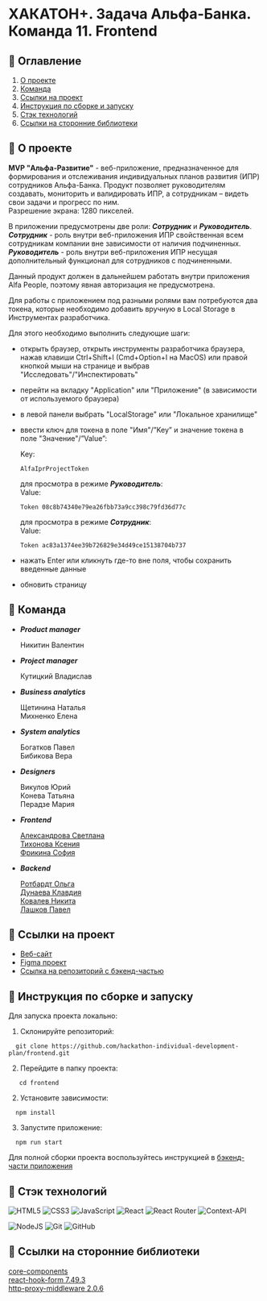 # ХАКАТОН+. Задача Альфа-Банка. Команда 11. Frontend
## &#129534; Оглавление <a id="contents"></a>
1. [О проектe](#about)
2. [Команда](#team)
3. [Ссылки на проект](#links)
4. [Инструкция по сборке и запуску](#setting)
5. [Cтэк технологий](#technology)
6. [Cсылки на сторонние библиотеки](#libraries)
   
## &#128173; О проекте <a id="about"></a>

**MVP "Альфа-Развитие"** - веб-приложение, предназначенное для формирования и отслеживания индивидуальных планов развития (ИПР) сотрудников Альфа-Банка. Продукт позволяет руководителям создавать, мониторить и валидировать ИПР, а сотрудникам – видеть свои задачи и прогресс по ним.  
Разрешение экрана: 1280 пикселей.

В приложении предусмотрены две роли: ***Сотрудник*** и ***Руководитель***.  
***Сотрудник*** - роль внутри веб-приложения ИПР свойственная всем сотрудникам компании вне зависимости от наличия подчиненных.  
***Руководитель*** - роль внутри веб-приложения ИПР несущая дополнительный функционал для сотрудников с подчиненными.  

Данный продукт должен в дальнейшем работать внутри приложения Alfa People, поэтому явная авторизация не предусмотрена.  

Для работы с приложением под разными ролями вам потребуются два токена, которые необходимо добавить вручную в Local Storage в Инструментах разработчика.  

Для этого необходимо выполнить следующие шаги:
* открыть браузер, открыть инструменты разработчика браузера, нажав клавиши Ctrl+Shift+I (Cmd+Option+I на MacOS) или правой кнопкой мыши на странице и выбрав "Исследовать"/"Инспектировать"
* перейти на вкладку "Application" или "Приложение" (в зависимости от используемого браузера)
* в левой панели выбрать "LocalStorage" или "Локальное хранилище"
* ввести ключ для токена в поле "Имя"/”Key” и значение токена в поле "Значение"/”Value”:
  
  Key:  
  ```
  AlfaIprProjectToken
  ```
  
  для просмотра в режиме ***Руководитель***:  
  Value:  
  ```
  Token 08c8b74340e79ea26fbb73a9cc398c79fd36d77c
  ```  
  для просмотра в режиме ***Сотрудник***:  
  Value:  
  ```
  Token ac83a1374ee39b726829e34d49ce15138704b737
  ```  
  
* нажать Enter или кликнуть где-то вне поля, чтобы сохранить введенные данные
* обновить страницу



## &#128101; Команда <a id="team"></a>
- ***Product manager***
  
  Никитин Валентин  

- ***Project manager***
  
  Кутицкий Владислав  

- ***Business analytics***
  
  Щетинина Наталья  
  Михненко Елена  

- ***System analytics***
  
  Богатков Павел  
  Бибикова Вера  

- ***Designers***
  
  Викулов Юрий  
  Конева Татьяна  
  Перадзе Мария  

- ***Frontend***
  
  [Александрова Светлана](https://github.com/SvetAlexa)  
  [Тихонова Ксения](https://github.com/TikhonovaKs)  
  [Фрикина София](https://github.com/SofiaFrikina)  

- ***Backend***
  
  [Ротбардт Ольга](https://github.com/esfiro4ka)  
  [Дунаева Клавдия](https://github.com/KlavaD)  
  [Ковалев Никита](https://github.com/NV-Kovalev)  
  [Лашков Павел](https://github.com/hutji)  

## &#128681; Ссылки на проект <a id="links"></a>

- [Веб-сайт](https://yahackathon.ddns.net)  
- [Figma проект](https://www.figma.com/file/eDPYMTY1sDdPajIjTIDeTU/MVP-Альфа-Развитие?type=design&node-id=119%3A2572&mode=design&t=MFzPf2WnRQRVF2BO-1)
- [Ссылка на репозиторий с бэкенд-частью ](https://github.com/hackathon-individual-development-plan/backend)  

  
## &#128214; Инструкция по сборке и запуску <a id="setting"></a>
Для запуска проекта локально:  
1. Склонируйте репозиторий:
  ```
    git clone https://github.com/hackathon-individual-development-plan/frontend.git
  ```
2. Перейдите в папку проекта:
 ```
    cd frontend
 ```

2. Установите зависимости:
  ```
    npm install
  ```
3. Запустите приложение:
  ```
    npm run start
  ```

Для полной сборки проекта воспользуйтесь инструкцией в [бэкенд-части приложения](https://github.com/hackathon-individual-development-plan/backend)

## &#128296; Cтэк технологий <a id="technology"></a>
![HTML5](https://img.shields.io/badge/html5-%23E34F26.svg?style=for-the-badge&logo=html5&logoColor=white)
![CSS3](https://img.shields.io/badge/css3-%231572B6.svg?style=for-the-badge&logo=css3&logoColor=white)
![JavaScript](https://img.shields.io/badge/JavaScript-orange?style=for-the-badge&logo=javascript&logoColor=white&labelColor=orange&color=orange)
![React](https://img.shields.io/badge/react-%2320232a.svg?style=for-the-badge&logo=react&logoColor=%2361DAFB)
![React Router](https://img.shields.io/badge/React--Router-blue.svg?style=for-the-badge&logo=react&logoColor=%2361DAFB)
![Context-API](https://img.shields.io/badge/Context--Api-000000?style=for-the-badge&logo=react)

![NodeJS](https://img.shields.io/badge/node.js-6DA55F?style=for-the-badge&logo=node.js&logoColor=white)
![Git](https://img.shields.io/badge/git-%23F05033.svg?style=for-the-badge&logo=git&logoColor=white)
![GitHub](https://img.shields.io/badge/GitHub-%233B4D98.svg?style=for-the-badge&logo=GitHub&logoColor=white)

## &#128204; Cсылки на сторонние библиотеки <a id="libraries"></a>
[core-components](https://github.com/core-ds/core-components)   
[react-hook-form 7.49.3](https://www.npmjs.com/package/react-hook-form)  
[http-proxy-middleware 2.0.6](https://www.npmjs.com/package/http-proxy-middleware)  




